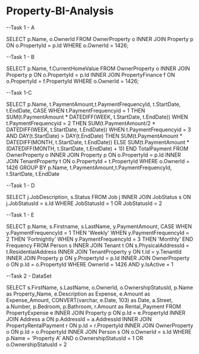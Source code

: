 # Property-BI-Analysis

--Task 1 - A

SELECT p.Name, o.OwnerId FROM OwnerProperty o INNER JOIN Property p ON o.PropertyId = p.Id WHERE o.OwnerId = 1426;

--Task 1 - B

SELECT p.Name, f.CurrentHomeValue FROM OwnerProperty o INNER JOIN Property p ON o.PropertyId = p.Id INNER JOIN PropertyFinance f ON o.PropertyId = f.PropertyId WHERE o.OwnerId = 1426;

--Task 1-C

SELECT p.Name, t.PaymentAmount,t.PaymentFrequencyId, t.StartDate, t.EndDate, CASE WHEN t.PaymentFrequencyid = 1 THEN SUM(t.PaymentAmount * DATEDIFF(WEEK, t.StartDate, t.EndDate)) WHEN t.PaymentFrequencyid = 2 THEN SUM(t.PaymentAmount/2 * DATEDIFF(WEEK, t.StartDate, t.EndDate)) WHEN t.PaymentFrequencyid = 3 AND DAY(t.StartDate) > DAY(t.EndDate) THEN SUM(t.PaymentAmount * DATEDIFF(MONTH, t.StartDate, t.EndDate)) ELSE SUM(t.PaymentAmount * (DATEDIFF(MONTH, t.StartDate, t.EndDate) + 1)) END TotalPayment FROM OwnerProperty o INNER JOIN Property p ON o.PropertyId = p.Id INNER JOIN TenantProperty t ON o.PropertyId = t.PropertyId WHERE o.OwnerId = 1426 GROUP BY p.Name, t.PaymentAmount,t.PaymentFrequencyId, t.StartDate, t.EndDate

--Task 1 - D

SELECT j.JobDescription, s.Status FROM Job j INNER JOIN JobStatus s ON j.JobStatusId = s.Id WHERE JobStatusId = 1 OR JobStatusId = 2

--Task 1 - E

SELECT p.Name, s.Firstname, s.LastName, y.PaymentAmount, CASE WHEN y.PaymentFrequencyId = 1 THEN 'Weekly' WHEN y.PaymentFrequencyId = 2 THEN 'Fortnightly' WHEN y.PaymentFrequencyId = 3 THEN 'Monthly' END Frequency FROM Person s INNER JOIN Tenant t ON s.PhysicalAddressId = t.ResidentialAddress INNER JOIN TenantProperty y ON t.Id = y.TenantId INNER JOIN Property p ON y.PropertyId = p.Id INNER JOIN OwnerProperty o ON p.Id = o.PropertyId WHERE OwnerId = 1426 AND y.IsActive = 1


--Task 2 - DataSet

SELECT
s.FirstName,
s.LastName,
o.OwnerId,
o.OwnershipStatusId,
p.Name as Property_Name, 
e.Description as Expense, 
e.Amount as Expense_Amount, 
CONVERT(varchar, e.Date, 103) as Date,
a.Street, 
a.Number, 
p.Bedroom, 
p.Bathroom, 
r.Amount as Rental_Payment
FROM PropertyExpense e
INNER JOIN Property p
ON p.Id = e.PropertyId
INNER JOIN Address a
ON p.AddressId = a.AddressId
INNER JOIN PropertyRentalPayment r
ON p.Id = r.PropertyId
INNER JOIN OwnerProperty o
ON p.Id = o.PropertyId
INNER JOIN Person s
ON o.OwnerId = s.Id
WHERE p.Name = 'Property A' AND o.OwnershipStatusId = 1 OR o.OwnershipStatusId = 2
